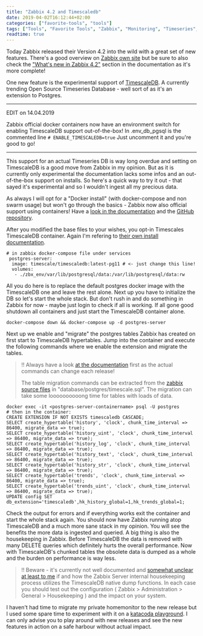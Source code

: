 ```yaml
---
title: "Zabbix 4.2 and Timescaledb"
date: 2019-04-02T16:12:44+02:00
categories: ["favorite-tools", "tools"]
tags: ["Tools", "Favorite Tools", "Zabbix", "Monitoring", "Timeseries", "Timescale", "Open Source"]
readtime: true
---
```


Today Zabbix released their Version 4.2 into the wild with a great set of new features. There's a good overview on [Zabbix own site](https://www.zabbix.com/whats_new_4_2) but be sure to also check the ["What's new in Zabbix 4.2"](https://www.zabbix.com/documentation/4.2/manual/introduction/whatsnew420) section in the documentation as it's more complete!

One new feature is the experimental support of [TimescaleDB](https://www.timescale.com/). A currently trending Open Source Timeseries Database - well sort of as it's an extension to Postgres.

<!--more-->

---

EDIT on 14.04.2019

Zabbix official docker containers now have an environment switch for enabling TimescaleDB support out-of-the-box!
In .env_db_pgsql is the commented line `# ENABLE_TIMESCALEDB=true`
Just uncomment it and you're good to go!

---


This support for an actual Timeseries DB is way long overdue and setting on TimescaleDB is a good move from Zabbix in my opinion. But as it is currently only experimental the documentation lacks some infos and an out-of-the-box support on installs. So here's a quick way to try it out - that sayed it's experimental and so I wouldn't ingest all my precious data.

As always I will opt for a "Docker install" (with docker-compose and non swarm usage) but won't go through the basics - Zabbix now also official support using containers! Have a [look in the documentation](https://www.zabbix.com/documentation/4.2/manual/installation/containers) and the [GitHub repository](https://github.com/zabbix/zabbix-docker).

After you modified the base files to your wishes, you opt-in Timescales TimescaleDB container. Again I'm refering to [their own install documentation](https://docs.timescale.com/v1.2/getting-started/installation/docker/installation-docker).

```docker
# in zabbix docker-compose file under services
 postgres-server:
  image: timescale/timescaledb:latest-pg11 # <- just change this line!
  volumes:
   - ./zbx_env/var/lib/postgresql/data:/var/lib/postgresql/data:rw
```

All you do here is to replace the default postgres docker image with the TimescaleDB one and leave the rest alone. Next up you have to initialize the DB so let's start the whole stack. But don't rush in and do something in Zabbix for now - maybe just login to check if all is working. If all gone good shutdown all containers and just start the TimescaleDB container alone.

```shell
docker-compose down && docker-compose up -d postgres-server
```

Next up we enable and "migrate" the postgres tables Zabbix has created on first start to TimescaleDB hypertables. Jump into the container and execute the following commands where we enable the extension and migrate the tables.

> !! Always have a look [at the documentation](https://www.zabbix.com/documentation/4.2/manual/appendix/install/timescaledb) first as the actual commands can change each release!
>
> The table migration commands can be extracted from the [zabbix source files](https://www.zabbix.com/download_sources) in "database/postgres/timescale.sql". The migration can take some loooooooooong time for tables with loads of data.

```shell
docker exec -it <postgres-server-containername> psql -U postgres
# then in the container:
CREATE EXTENSION IF NOT EXISTS timescaledb CASCADE;
SELECT create_hypertable('history', 'clock', chunk_time_interval => 86400, migrate_data => true);
SELECT create_hypertable('history_uint', 'clock', chunk_time_interval => 86400, migrate_data => true);
SELECT create_hypertable('history_log', 'clock', chunk_time_interval => 86400, migrate_data => true);
SELECT create_hypertable('history_text', 'clock', chunk_time_interval => 86400, migrate_data => true);
SELECT create_hypertable('history_str', 'clock', chunk_time_interval => 86400, migrate_data => true);
SELECT create_hypertable('trends', 'clock', chunk_time_interval => 86400, migrate_data => true);
SELECT create_hypertable('trends_uint', 'clock', chunk_time_interval => 86400, migrate_data => true);
UPDATE config SET db_extension='timescaledb',hk_history_global=1,hk_trends_global=1;
```

Check the output for errors and if everything works exit the container and start the whole stack again. You should now have Zabbix running atop TimescaleDB and a much more sane stack in my opinion. You will see the benefits the more data is ingested and queried. A big thing is also the housekeeping in Zabbix. Before TimescaleDB the data is removed with many DELETE queries which definitely hurts the overall performance. Now with TimescaleDB's chunked tables the obsolete data is dumped as a whole and the burden on performance is way less.

> !! Beware - it's currently not well documented and [somewhat unclear at least to me](https://www.zabbix.com/forum/zabbix-help/376814-housekeeping-and-timescale-timescaledb) if and how the Zabbix Server internal housekeeping process utilizes the TimescaleDB native dump functions. In each case you should test out the configuration ( Zabbix > Administration > General > Housekeeping ) and the impact on your system.

I haven't had time to migrate my private homemonitor to the new release but I used some spare time to experiment with it on a [katacoda playground](https://www.katacoda.com/learn#playgrounds). I can only advise you to play around with new releases and see the new features in action on a safe harbour without actual impact.